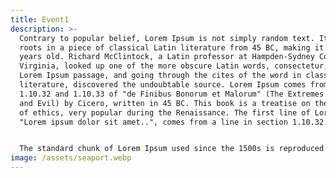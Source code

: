 ```yaml
---
title: Event1
description: >-
  Contrary to popular belief, Lorem Ipsum is not simply random text. It has
  roots in a piece of classical Latin literature from 45 BC, making it over 2000
  years old. Richard McClintock, a Latin professor at Hampden-Sydney College in
  Virginia, looked up one of the more obscure Latin words, consectetur, from a
  Lorem Ipsum passage, and going through the cites of the word in classical
  literature, discovered the undoubtable source. Lorem Ipsum comes from sections
  1.10.32 and 1.10.33 of "de Finibus Bonorum et Malorum" (The Extremes of Good
  and Evil) by Cicero, written in 45 BC. This book is a treatise on the theory
  of ethics, very popular during the Renaissance. The first line of Lorem Ipsum,
  "Lorem ipsum dolor sit amet..", comes from a line in section 1.10.32.


  The standard chunk of Lorem Ipsum used since the 1500s is reproduced below for those interested. Sections 1.10.32 and 1.10.33 from "de Finibus Bonorum et Malorum" by Cicero are also reproduced in their exact original form, accompanied by English versions from the 1914 translation by H. Rackham.
image: /assets/seaport.webp
---
```

